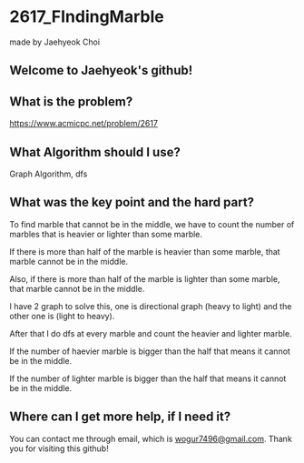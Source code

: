 # 2617_FIndingMarble

made by Jaehyeok Choi

## Welcome to Jaehyeok's github!

## What is the problem?

https://www.acmicpc.net/problem/2617

## What Algorithm should I use?

Graph Algorithm, dfs

## What was the key point and the hard part?

To find marble that cannot be in the middle, we have to count the number of marbles that is heavier or lighter than some marble.

If there is more than half of the marble is heavier than some marble, that marble cannot be in the middle.

Also, if there is more than half of the marble is lighter than some marble, that marble cannot be in the middle.

I have 2 graph to solve this, one is directional graph (heavy to light) and the other one is (light to heavy).

After that I do dfs at every marble and count the heavier and lighter marble.

If the number of haevier marble is bigger than the half that means it cannot be in the middle.

If the number of lighter marble is bigger than the half that means it cannot be in the middle.

## Where can I get more help, if I need it?

You can contact me through email, which is wogur7496@gmail.com.
Thank you for visiting this github!
